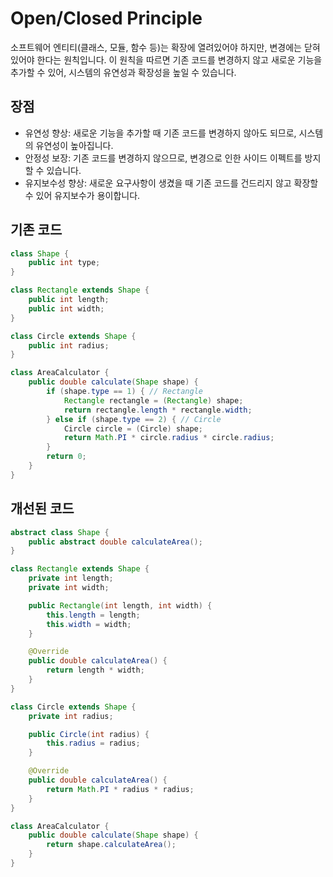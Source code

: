 # Open/Closed Principle
소프트웨어 엔티티(클래스, 모듈, 함수 등)는 확장에 열려있어야 하지만, 변경에는 닫혀 있어야 한다는 원칙입니다.
이 원칙을 따르면 기존 코드를 변경하지 않고 새로운 기능을 추가할 수 있어, 시스템의 유연성과 확장성을 높일 수 있습니다.

## 장점
* 유연성 향상: 새로운 기능을 추가할 때 기존 코드를 변경하지 않아도 되므로, 시스템의 유연성이 높아집니다.
* 안정성 보장: 기존 코드를 변경하지 않으므로, 변경으로 인한 사이드 이펙트를 방지할 수 있습니다.
* 유지보수성 향상: 새로운 요구사항이 생겼을 때 기존 코드를 건드리지 않고 확장할 수 있어 유지보수가 용이합니다.

## 기존 코드
```java
class Shape {
    public int type;
}

class Rectangle extends Shape {
    public int length;
    public int width;
}

class Circle extends Shape {
    public int radius;
}

class AreaCalculator {
    public double calculate(Shape shape) {
        if (shape.type == 1) { // Rectangle
            Rectangle rectangle = (Rectangle) shape;
            return rectangle.length * rectangle.width;
        } else if (shape.type == 2) { // Circle
            Circle circle = (Circle) shape;
            return Math.PI * circle.radius * circle.radius;
        }
        return 0;
    }
}
```

## 개선된 코드
```java
abstract class Shape {
    public abstract double calculateArea();
}

class Rectangle extends Shape {
    private int length;
    private int width;

    public Rectangle(int length, int width) {
        this.length = length;
        this.width = width;
    }

    @Override
    public double calculateArea() {
        return length * width;
    }
}

class Circle extends Shape {
    private int radius;

    public Circle(int radius) {
        this.radius = radius;
    }

    @Override
    public double calculateArea() {
        return Math.PI * radius * radius;
    }
}

class AreaCalculator {
    public double calculate(Shape shape) {
        return shape.calculateArea();
    }
}
```